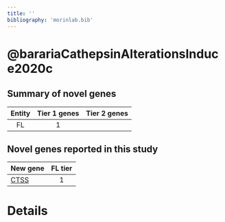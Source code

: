 ```yaml
---
title: ''
bibliography: 'morinlab.bib'
---
```


# @barariaCathepsinAlterationsInduce2020c
## Summary of novel genes

|Entity| Tier 1 genes| Tier 2 genes|
|:-:|:-:|:-:|
|FL|1||

## Novel genes reported in this study

|New gene|FL tier|
|:-|:-:|
|[CTSS](CTSS)|1 |

# Details

